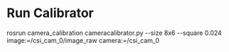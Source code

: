 
# Run Calibrator
rosrun camera_calibration cameracalibrator.py --size 8x6 --square 0.024 image:=/csi_cam_0/image_raw camera:=/csi_cam_0
